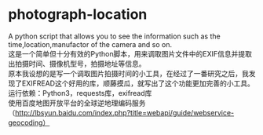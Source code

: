 # photograph-location
A python script that allows you to see the information such as the time,location,manufactor of the camera and so on.
<br>这是一个简单但十分有效的Python脚本，用来调取图片文件中的EXIF信息并提取出拍摄时间、摄像机型号，拍摄地址等信息。<br>
原本我设想的是写一个调取图片拍摄时间的小工具，在经过了一番研究之后，我发现了EXIFREAD这个好用的库，顺藤摸瓜，就写出了这个功能更加完善的小工具。<br>
运行依赖：Python3，requests库，exifread库<br>
使用百度地图开放平台的全球逆地理编码服务（http://lbsyun.baidu.com/index.php?title=webapi/guide/webservice-geocoding）
